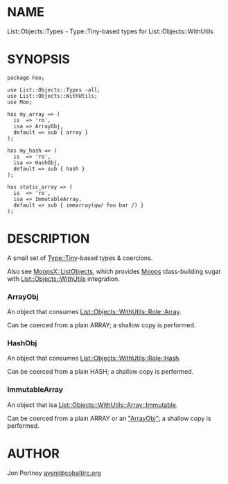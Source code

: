 # NAME

List::Objects::Types - Type::Tiny-based types for List::Objects::WithUtils

# SYNOPSIS

    package Foo;

    use List::Objects::Types -all;
    use List::Objects::WithUtils;
    use Moo;

    has my_array => (
      is  => 'ro',
      isa => ArrayObj,
      default => sub { array }
    );

    has my_hash => (
      is  => 'ro',
      isa => HashObj,
      default => sub { hash }
    );

    has static_array => (
      is  => 'ro',
      isa => ImmutableArray,
      default => sub { immarray(qw/ foo bar /) }
    );

# DESCRIPTION

A small set of [Type::Tiny](http://search.cpan.org/perldoc?Type::Tiny)\-based types & coercions.

Also see [MoopsX::ListObjects](http://search.cpan.org/perldoc?MoopsX::ListObjects), which provides [Moops](http://search.cpan.org/perldoc?Moops) class-building sugar
with [List::Objects::WithUtils](http://search.cpan.org/perldoc?List::Objects::WithUtils) integration.

### ArrayObj

An object that consumes [List::Objects::WithUtils::Role::Array](http://search.cpan.org/perldoc?List::Objects::WithUtils::Role::Array).

Can be coerced from a plain ARRAY; a shallow copy is performed.

### HashObj

An object that consumes [List::Objects::WithUtils::Role::Hash](http://search.cpan.org/perldoc?List::Objects::WithUtils::Role::Hash).

Can be coerced from a plain HASH; a shallow copy is performed.

### ImmutableArray

An object that isa [List::Objects::WithUtils::Array::Immutable](http://search.cpan.org/perldoc?List::Objects::WithUtils::Array::Immutable).

Can be coerced from a plain ARRAY or an ["ArrayObj"](#ArrayObj); a shallow copy is performed.

# AUTHOR

Jon Portnoy <avenj@cobaltirc.org>
